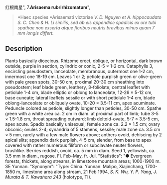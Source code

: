 红根南星",
7.**Arisaema rubrirhizomatum**",

> *Haec species *Arisaemati victoriae *V. D. Nguyen et *A. hippocaudato* S. C. Chen &amp; H. Li similis, sed ab eis appendice spadicis ex ore tubi spathae non exserta atque floribus neutris brevibus minus quam 7 mm longis differt.*

## Description
Plants basically dioecious. Rhizome erect, oblique, or horizontal, dark brown outside, purple in section, cylindric or conic, 2-5 × 1-2 cm. Cataphylls 3, encircling pseudostem, lanceolate, membranous, outermost one 1-2 cm, innermost one 18-19 cm. Leaves 1 or 2; petiole purplish green or olive-green with pale green spots, 30-50 cm, proximal 20-30 cm sheathing into pseudostem; leaf blade green, leathery, 3-foliolate; central leaflet with petiolule 1-4 cm, blade elliptic or oblong to lanceolate, 12-26 × 5-12 cm, base cuneate; lateral leaflets sessile or with short petiolule 1-4 cm, blade oblong-lanceolate or obliquely ovate, 10-20 × 3.5-11 cm, apex acuminate. Peduncle colored as petiole, slightly longer than petioles, 30-50 cm. Spathe green with a white area ca. 2 cm in diam. at proximal part of limb; tube 3-5 × 1.5-1.8 cm, throat spreading outward; limb deltoid-ovate, 5-7 × 3.5-5 cm, apex acute. Spadix basically unisexual; female zone ca. 2.2 × 1.5 cm; ovary obconic; ovules 2-4; synandria of 5 stamens, sessile; male zone ca. 3.5 cm × 5 mm, rarely with a few male flowers above; anthers ovoid, dehiscing by 2 apical slits; appendix dark purplish, 4-5 cm, slender, from base to apex covered with rather numerous filiform or subclavate neuter flowers, brushlike. Berries reddish, ovoid, ca. 5 mm in diam. Seed 1, yellowish, ca. 3.5 mm in diam., rugose. Fl. Feb-May, fr. Jul.
  "Statistics": "● Evergreen forests, thickets, along streams, in limestone mountain areas; 1000-1900 m. SE Yunnan.
  "Synonym": "Type: China. Yunnan: Malipo, Xiajinchang, 1700-1850 m, limestone area along stream, 21 Feb 1994, *S. K. Wu, Y. P. Yang, J. Murata &amp; T. Kawahara 243* (holotype, TI).
